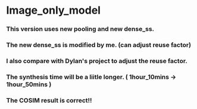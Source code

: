 # Image_only_model
### This version uses new pooling and new dense_ss.
### The new dense_ss is modified by me. (can adjust reuse factor)
### I also compare with Dylan's project to adjust the reuse factor.
### The synthesis time will be a liitle longer. ( 1hour_10mins -> 1hour_50mins )
### The COSIM result is correct!!
